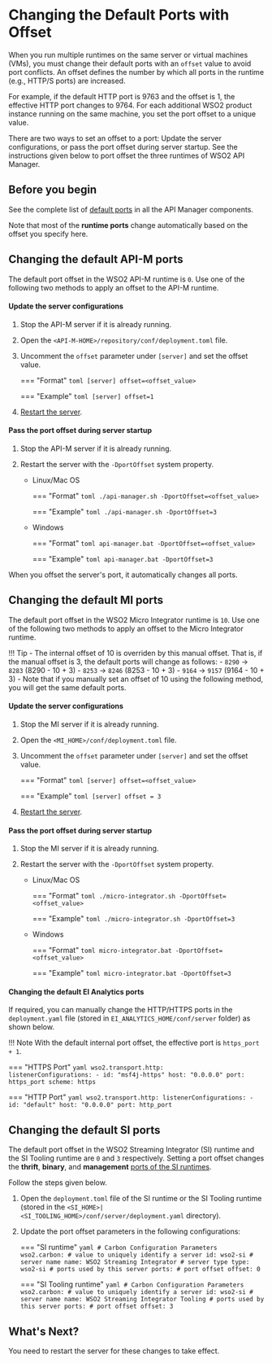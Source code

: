 # Changing the Default Ports with Offset

When you run multiple runtimes on the same server or virtual machines (VMs), you must change their default ports with an `offset` value to avoid port conflicts. An offset defines the number by which all ports in the runtime (e.g., HTTP/S ports) are increased. 

For example, if the default HTTP port is 9763 and the offset is 1, the effective HTTP port changes to 9764. For each additional WSO2 product instance running on the same machine, you set the port offset to a unique value.

There are two ways to set an offset to a port: Update the server configurations, or pass the port offset during server startup. See the instructions given below to port offset the three runtimes of WSO2 API Manager.

## Before you begin

See the complete list of [default ports]({{base_path}}/install-and-setup/setup/reference/default-product-ports) in all the API Manager components.

Note that most of the **runtime ports** change automatically based on the offset you specify here.

## Changing the default API-M ports

The default port offset in the WSO2 API-M runtime is `0`. Use one of the following two methods to apply an offset to the API-M runtime.

#### Update the server configurations

1. Stop the API-M server if it is already running.

2.  Open the `<API-M-HOME>/repository/conf/deployment.toml` file.

3.  Uncomment the `offset` parameter under `[server]` and set the offset value.


    === "Format"
        ```toml
        [server]
        offset=<offset_value>
        ```

    === "Example"
        ```toml
        [server]
        offset=1
        ```

4. [Restart the server]({{base_path}}/install-and-setup/install/installing-the-product/running-the-api-m/).

#### Pass the port offset during server startup

1.  Stop the API-M server if it is already running.

2.  Restart the server with the `-DportOffset` system property.

    - Linux/Mac OS
    
        === "Format"
            ```toml
            ./api-manager.sh -DportOffset=<offset_value>
            ```
        
        === "Example"
            ```toml
            ./api-manager.sh -DportOffset=3
            ```
        
    - Windows
    
        === "Format"
            ```toml
            api-manager.bat -DportOffset=<offset_value>
            ```
        
        === "Example"
            ```toml
            api-manager.bat -DportOffset=3
            ```

When you offset the server's port, it automatically changes all ports. 

## Changing the default MI ports

The default port offset in the WSO2 Micro Integrator runtime is `10`. Use one of the following two methods to apply an offset to the Micro Integrator runtime.

!!! Tip
	-	The internal offset of 10 is overriden by this manual offset. That is, if the manual offset is 3, the default ports will change as follows:
		- `8290` -> `8283` (8290 - 10 + 3)
		- `8253` -> `8246` (8253 - 10 + 3)
		- `9164` -> `9157` (9164 - 10 + 3)
	-	Note that if you manually set an offset of 10 using the following method, you will get the same default ports.

#### Update the server configurations

1. Stop the MI server if it is already running.

2.  Open the `<MI_HOME>/conf/deployment.toml` file.

3.  Uncomment the `offset` parameter under `[server]` and set the offset value.

    === "Format"
        ```toml
        [server]
        offset=<offset_value>
        ```

    === "Example"
        ```toml
        [server]
        offset = 3
        ```

4. [Restart the server]({{base_path}}/install-and-setup/install/installing-the-product/running-the-mi).

#### Pass the port offset during server startup

1.  Stop the MI server if it is already running.

2.  Restart the server with the `-DportOffset` system property.

    - Linux/Mac OS
    
        === "Format"
            ```toml
            ./micro-integrator.sh -DportOffset=<offset_value>
            ```
        
        === "Example"
            ```toml
            ./micro-integrator.sh -DportOffset=3
            ```
        
    - Windows
    
        === "Format"
            ```toml
            micro-integrator.bat -DportOffset=<offset_value>
            ```
        
        === "Example"
            ```toml
            micro-integrator.bat -DportOffset=3
            ```

#### Changing the default EI Analytics ports

If required, you can manually change the HTTP/HTTPS ports in the `deployment.yaml` file (stored in `EI_ANALYTICS_HOME/conf/server` folder) as shown below.

!!! Note
    With the default internal port offset, the effective port is <code>https_port + 1</code>.

=== "HTTPS Port"
    ```yaml
    wso2.transport.http:            
    listenerConfigurations:
    -
        id: "msf4j-https"
        host: "0.0.0.0"
        port: https_port
        scheme: https
    ```

=== "HTTP Port"
    ```yaml
    wso2.transport.http:
    listenerConfigurations:
    -
    id: "default"
    host: "0.0.0.0"
    port: http_port
    ```

## Changing the default SI ports

The default port offset in the WSO2 Streaming Integrator (SI) runtime and the SI Tooling runtime are `0` and `3` respectively. Setting a port offset changes the **thrift**, **binary**, and **management** [ports of the SI runtimes]({{base_path}}/install-and-setup/setup/reference/default-product-ports/#streaming-integrator-ports).

Follow the steps given below.

1.  Open the `deployment.toml` file of the SI runtime or the SI Tooling runtime (stored in the `<SI_HOME>|<SI_TOOLING_HOME>/conf/server/deployment.yaml` directory). 

2.  Update the port offset parameters in the following configurations:

    === "SI runtime"
        ```yaml
        # Carbon Configuration Parameters
        wso2.carbon:
            # value to uniquely identify a server
        id: wso2-si
            # server name
        name: WSO2 Streaming Integrator
            # server type
        type: wso2-si
            # ports used by this server
        ports:
            # port offset
            offset: 0
        ```

    === "SI Tooling runtime"
        ```yaml
        # Carbon Configuration Parameters
        wso2.carbon:
            # value to uniquely identify a server
        id: wso2-si
            # server name
        name: WSO2 Streaming Integrator Tooling
            # ports used by this server
        ports:
            # port offset
            offset: 3
        ```

## What's Next?

You need to restart the server for these changes to take effect.